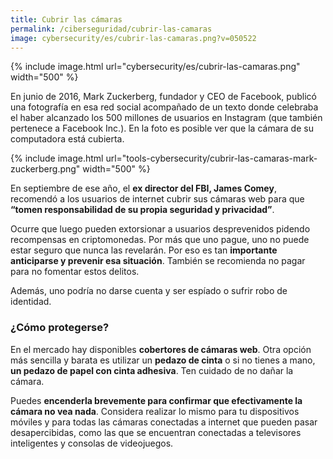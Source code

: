 ```yaml
---
title: Cubrir las cámaras
permalink: /ciberseguridad/cubrir-las-camaras
image: cybersecurity/es/cubrir-las-camaras.png?v=050522
---
```


{% include image.html url="cybersecurity/es/cubrir-las-camaras.png" width="500" %}

En junio de 2016, Mark Zuckerberg, fundador y CEO de Facebook, publicó una fotografía en esa red social acompañado de un texto donde celebraba el haber alcanzado los 500 millones de usuarios en Instagram (que también pertenece a Facebook Inc.). En la foto es posible ver que la cámara de su computadora está cubierta.

{% include image.html url="tools-cybersecurity/cubrir-las-camaras-mark-zuckerberg.png" width="500" %}

En septiembre de ese año, el **ex director del FBI, James Comey**, recomendó a los usuarios de internet cubrir sus cámaras web para que **“tomen responsabilidad de su propia seguridad y privacidad”**.

Ocurre que luego pueden extorsionar a usuarios desprevenidos pidendo recompensas en criptomonedas. Por más que uno pague, uno no puede estar seguro que nunca las revelarán. Por eso es tan **importante anticiparse y prevenir esa situación**. También se recomienda no pagar para no fomentar estos delitos.

Además, uno podría no darse cuenta y ser espíado o sufrir robo de identidad.

### ¿Cómo protegerse?

En el mercado hay disponibles **cobertores de cámaras web**. Otra opción más sencilla y barata es utilizar un **pedazo de cinta** o si no tienes a mano, **un pedazo de papel con cinta adhesiva**. Ten cuidado de no dañar la cámara.

Puedes **encenderla brevemente para confirmar que efectivamente la cámara no vea nada**. Considera realizar lo mismo para tu dispositivos móviles y para todas las cámaras conectadas a internet que pueden pasar desapercibidas, como las que se encuentran conectadas a televisores inteligentes y consolas de videojuegos.